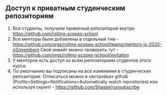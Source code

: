 ## Доступ к приватным студенческим репозиториям
1. Все студенты, получили приватный репозиторий внутри https://github.com/rolling-scopes-school
2. Все менторы были добавлены в отдельный тим - https://github.com/orgs/rolling-scopes-school/teams/mentors-js-2020-q3/members 
Свой инвайт можно проверить тут - https://github.com/orgs/rolling-scopes-school/invitation
3. У менторов есть доступ ко всем репозиториям студентов этого курса.
4. По умолчанию вы подписаны на все изменения в студенческих репозитория. Отписаться можно в настройках github (Profile>Settings>Notifications>Automatically watch repositories) или используя скрипт - https://github.com/Shastel/runsubscribe
